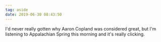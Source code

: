 ```yaml
---
tag: aside
date: 2019-06-30 08:43:50
---
```

I'd never really gotten why Aaron Copland was considered great, but I'm listening to Appalachian Spring this morning and it's really clicking. 